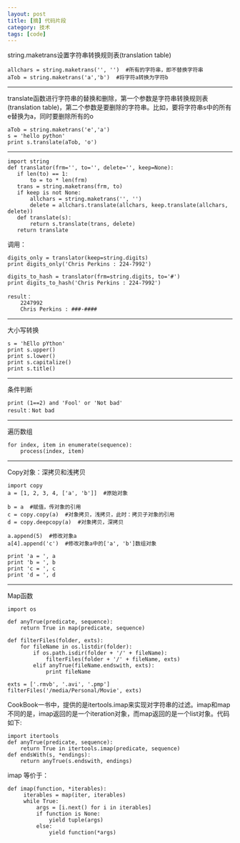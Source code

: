 ```yaml
---
layout: post
title: [摘] 代码片段
category: 技术
tags: [code]
---
```


string.maketrans设置字符串转换规则表(translation table)

    allchars = string.maketrans('', '')  #所有的字符串，即不替换字符串
    aTob = string.maketrans('a','b')  #将字符a转换为字符b

---
translate函数进行字符串的替换和删除，第一个参数是字符串转换规则表(translation table)，第二个参数是要删除的字符串。比如，要将字符串s中的所有e替换为a，同时要删除所有的o


    aTob = string.maketrans('e','a')
    s = 'hello python'
    print s.translate(aTob, 'o')

---
    import string
    def translator(frm='', to='', delete='', keep=None):
       if len(to) == 1:
           to = to * len(frm)
       trans = string.maketrans(frm, to)
       if keep is not None:
           allchars = string.maketrans('', '')
           delete = allchars.translate(allchars, keep.translate(allchars, delete))
       def translate(s):
           return s.translate(trans, delete)
       return translate

调用：

    digits_only = translator(keep=string.digits)
    print digits_only('Chris Perkins : 224-7992')

    digits_to_hash = translator(frm=string.digits, to='#')
    print digits_to_hash('Chris Perkins : 224-7992')

    result：
        2247992
        Chris Perkins : ###-####

---
大小写转换

    s = 'hEllo pYthon'
    print s.upper()
    print s.lower()
    print s.capitalize()
    print s.title()

---

条件判断

    print (1==2) and 'Fool' or 'Not bad'
    result：Not bad

---
遍历数组

    for index, item in enumerate(sequence):
        process(index, item)

---
Copy对象：深拷贝和浅拷贝

    import copy
    a = [1, 2, 3, 4, ['a', 'b']]  #原始对象

    b = a  #赋值，传对象的引用
    c = copy.copy(a)  #对象拷贝，浅拷贝，此时：拷贝子对象的引用
    d = copy.deepcopy(a)  #对象拷贝，深拷贝

    a.append(5)  #修改对象a
    a[4].append('c')  #修改对象a中的['a', 'b']数组对象

    print 'a = ', a
    print 'b = ', b
    print 'c = ', c
    print 'd = ', d

---

Map函数

    import os

    def anyTrue(predicate, sequence):
        return True in map(predicate, sequence)

    def filterFiles(folder, exts):
        for fileName in os.listdir(folder):
            if os.path.isdir(folder + '/' + fileName):
                filterFiles(folder + '/' + fileName, exts)
            elif anyTrue(fileName.endswith, exts):
                print fileName

    exts = ['.rmvb', '.avi', '.pmp']
    filterFiles('/media/Personal/Movie', exts)

CookBook一书中，提供的是itertools.imap来实现对字符串的过滤。imap和map不同的是，imap返回的是一个iteration对象，而map返回的是一个list对象。代码如下:

    import itertools
    def anyTrue(predicate, sequence):
        return True in itertools.imap(predicate, sequence)
    def endsWith(s, *endings):
        return anyTrue(s.endswith, endings)

imap 等价于：

    def imap(function, *iterables):
         iterables = map(iter, iterables)
         while True:
             args = [i.next() for i in iterables]
             if function is None:
                 yield tuple(args)
             else:
                 yield function(*args)


